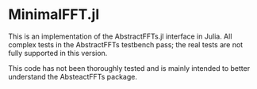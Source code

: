 # MinimalFFT.jl

This is an implementation of the AbstractFFTs.jl interface in Julia.  All complex
tests in the AbstractFFTs testbench pass; the real tests are not fully supported
in this version.

This code has not been thoroughly tested and is mainly intended to better understand the AbsteactFFTs package.
